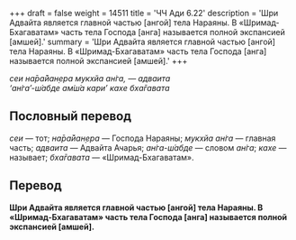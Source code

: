 +++
draft = false
weight = 14511
title = 'ЧЧ Ади 6.22'
description = 'Шри Адвайта является главной частью [ангой] тела Нараяны. В «Шримад-Бхагаватам» часть тела Господа [анга] называется полной экспансией [амшей].'
summary = 'Шри Адвайта является главной частью [ангой] тела Нараяны. В «Шримад-Бхагаватам» часть тела Господа [анга] называется полной экспансией [амшей].'
+++

_сеи на̄ра̄йан̣ера мукхйа ан̇га, — адваита  
‘ан̇га’-ш́абде ам̇ш́а кари’ кахе бха̄гавата_

## Пословный перевод

_сеи_ — тот; _на̄ра̄йан̣ера_ — Господа Нараяны; _мукхйа_ _ан̇га_ — главная часть; _адваита_ — Адвайта Ачарья; _ан̇га_\-_ш́абде_ — словом _ан̇га_; _кахе_ — называет; _бха̄гавата_ — «Шримад-Бхагаватам».

## Перевод

**Шри Адвайта является главной частью \[ангой\] тела Нараяны. В «Шримад-Бхагаватам» часть тела Господа \[анга\] называется полной экспансией \[амшей\].**
